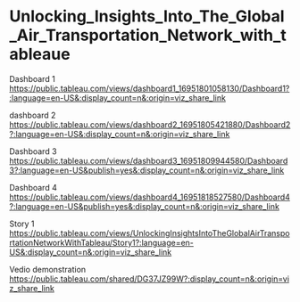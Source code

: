 # Unlocking_Insights_Into_The_Global_Air_Transportation_Network_with_tableaue

Dashboard 1  https://public.tableau.com/views/dashboard1_16951801058130/Dashboard1?:language=en-US&:display_count=n&:origin=viz_share_link

dashboard 2  https://public.tableau.com/views/dashboard2_16951805421880/Dashboard2?:language=en-US&:display_count=n&:origin=viz_share_link

Dashboard 3  https://public.tableau.com/views/dashboard3_16951809944580/Dashboard3?:language=en-US&publish=yes&:display_count=n&:origin=viz_share_link

Dashboard 4 https://public.tableau.com/views/dashboard4_16951818527580/Dashboard4?:language=en-US&publish=yes&:display_count=n&:origin=viz_share_link

Story 1  https://public.tableau.com/views/UnlockingInsightsIntoTheGlobalAirTransportationNetworkWithTableau/Story1?:language=en-US&:display_count=n&:origin=viz_share_link

Vedio demonstration  https://public.tableau.com/shared/DG37JZ99W?:display_count=n&:origin=viz_share_link
